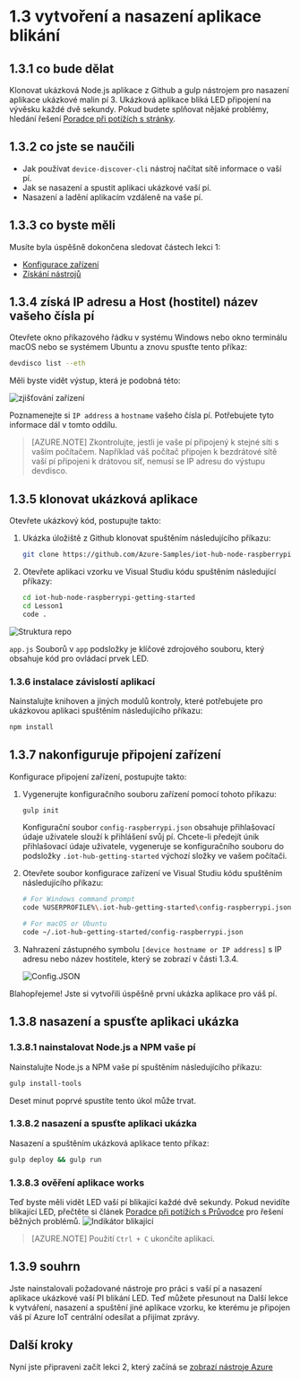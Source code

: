 <properties
 pageTitle="Vytvoření a nasazení aplikace blikání | Microsoft Azure"
 description="Klonovat ukázková Node.js aplikace z Github a gulp nasazení tuto aplikaci k vývěsce malin pí 3. Tato ukázková aplikace bliká LED připojení na vývěsku každé dvě sekundy."
 services="iot-hub"
 documentationCenter=""
 authors="shizn"
 manager="timlt"
 tags=""
 keywords=""/>

<tags
 ms.service="iot-hub"
 ms.devlang="multiple"
 ms.topic="article"
 ms.tgt_pltfrm="na"
 ms.workload="na"
 ms.date="10/21/2016"
 ms.author="xshi"/>

# <a name="13-create-and-deploy-the-blink-application"></a>1.3 vytvoření a nasazení aplikace blikání

## <a name="131-what-you-will-do"></a>1.3.1 co bude dělat

Klonovat ukázková Node.js aplikace z Github a gulp nástrojem pro nasazení aplikace ukázkové malin pí 3. Ukázková aplikace bliká LED připojení na vývěsku každé dvě sekundy. Pokud budete splňovat nějaké problémy, hledání řešení [Poradce při potížích s stránky](iot-hub-raspberry-pi-kit-node-troubleshooting.md).

## <a name="132-what-you-will-learn"></a>1.3.2 co jste se naučili

- Jak používat `device-discover-cli` nástroj načítat sítě informace o vaší pí.
- Jak se nasazení a spustit aplikaci ukázkové vaší pí.
- Nasazení a ladění aplikacím vzdáleně na vaše pí.

## <a name="133-what-you-need"></a>1.3.3 co byste měli

Musíte byla úspěšně dokončena sledovat částech lekci 1:

- [Konfigurace zařízení](iot-hub-raspberry-pi-kit-node-lesson1-configure-your-device.md)
- [Získání nástrojů](iot-hub-raspberry-pi-kit-node-lesson1-get-the-tools-win32.md)

## <a name="134-obtain-the-ip-address-and-host-name-of-your-pi"></a>1.3.4 získá IP adresu a Host (hostitel) název vašeho čísla pí

Otevřete okno příkazového řádku v systému Windows nebo okno terminálu macOS nebo se systémem Ubuntu a znovu spusťte tento příkaz:

```bash
devdisco list --eth
```

Měli byste vidět výstup, která je podobná této:

![zjišťování zařízení](media/iot-hub-raspberry-pi-lessons/lesson1/device_discovery.png)

Poznamenejte si `IP address` a `hostname` vašeho čísla pí. Potřebujete tyto informace dál v tomto oddílu.

> [AZURE.NOTE] Zkontrolujte, jestli je vaše pí připojený k stejné síti s vaším počítačem. Například váš počítač připojen k bezdrátové sítě vaší pí připojeni k drátovou síť, nemusí se IP adresu do výstupu devdisco.

## <a name="135-clone-the-sample-application"></a>1.3.5 klonovat ukázková aplikace

Otevřete ukázkový kód, postupujte takto:

1. Ukázka úložiště z Github klonovat spuštěním následujícího příkazu:

    ```bash
    git clone https://github.com/Azure-Samples/iot-hub-node-raspberrypi-getting-started.git
    ```

2. Otevřete aplikaci vzorku ve Visual Studiu kódu spuštěním následující příkazy:

    ```bash
    cd iot-hub-node-raspberrypi-getting-started
    cd Lesson1
    code .
    ```

![Struktura repo](media/iot-hub-raspberry-pi-lessons/lesson1/vscode-blink-mac.png)

`app.js` Souborů v `app` podsložky je klíčové zdrojového souboru, který obsahuje kód pro ovládací prvek LED.

### <a name="136-install-application-dependencies"></a>1.3.6 instalace závislostí aplikací

Nainstalujte knihoven a jiných modulů kontroly, které potřebujete pro ukázkovou aplikaci spuštěním následujícího příkazu:

```bash
npm install
```

## <a name="137-configure-the-device-connection"></a>1.3.7 nakonfiguruje připojení zařízení

Konfigurace připojení zařízení, postupujte takto:

1. Vygenerujte konfiguračního souboru zařízení pomocí tohoto příkazu:

    ```bash
    gulp init
    ```

    Konfigurační soubor `config-raspberrypi.json` obsahuje přihlašovací údaje uživatele slouží k přihlášení svůj pí. Chcete-li předejít únik přihlašovací údaje uživatele, vygeneruje se konfiguračního souboru do podsložky `.iot-hub-getting-started` výchozí složky ve vašem počítači.

2. Otevřete soubor konfigurace zařízení ve Visual Studiu kódu spuštěním následujícího příkazu:

    ```bash
    # For Windows command prompt
    code %USERPROFILE%\.iot-hub-getting-started\config-raspberrypi.json

    # For macOS or Ubuntu
    code ~/.iot-hub-getting-started/config-raspberrypi.json
    ```

3. Nahrazení zástupného symbolu `[device hostname or IP address]` s IP adresu nebo název hostitele, který se zobrazí v části 1.3.4.

    ![Config.JSON](media/iot-hub-raspberry-pi-lessons/lesson1/vscode-config-mac.png)

Blahopřejeme! Jste si vytvořili úspěšně první ukázka aplikace pro váš pí.

## <a name="138-deploy-and-run-the-sample-application"></a>1.3.8 nasazení a spusťte aplikaci ukázka

### <a name="1381-install-nodejs-and-npm-on-your-pi"></a>1.3.8.1 nainstalovat Node.js a NPM vaše pí

Nainstalujte Node.js a NPM vaše pí spuštěním následujícího příkazu:

```bash
gulp install-tools
```

Deset minut poprvé spustíte tento úkol může trvat.

### <a name="1382-deploy-and-run-the-sample-app"></a>1.3.8.2 nasazení a spusťte aplikaci ukázka

Nasazení a spuštěním ukázková aplikace tento příkaz:

```bash
gulp deploy && gulp run
```

### <a name="1383-verify-the-app-works"></a>1.3.8.3 ověření aplikace works

Teď byste měli vidět LED vaší pí blikající každé dvě sekundy.  Pokud nevidíte blikající LED, přečtěte si článek [Poradce při potížích s Průvodce](iot-hub-raspberry-pi-kit-node-troubleshooting.md) pro řešení běžných problémů.
![Indikátor blikající](media/iot-hub-raspberry-pi-lessons/lesson1/led_blinking.jpg)

> [AZURE.NOTE] Použití `Ctrl + C` ukončíte aplikaci.

## <a name="139-summary"></a>1.3.9 souhrn

Jste nainstalovali požadované nástroje pro práci s vaší pí a nasazení aplikace ukázkové vaší PI blikání LED. Teď můžete přesunout na Další lekce k vytváření, nasazení a spuštění jiné aplikace vzorku, ke kterému je připojen váš pí Azure IoT centrální odesílat a přijímat zprávy.

## <a name="next-steps"></a>Další kroky

Nyní jste připraveni začít lekci 2, který začíná se [zobrazí nástroje Azure](iot-hub-raspberry-pi-kit-node-lesson2-get-azure-tools-win32.md)
